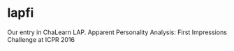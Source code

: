 # lapfi
Our entry in ChaLearn LAP. Apparent Personality Analysis: First Impressions Challenge at ICPR 2016
